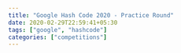 ```yaml
---
title: "Google Hash Code 2020 - Practice Round"
date: 2020-02-29T22:59:41+05:30
tags: ["google", "hashcode"]
categories: ["competitions"]
---
```


